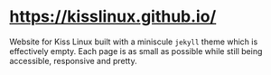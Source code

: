 # https://kisslinux.github.io/

Website for Kiss Linux built with a miniscule `jekyll` theme which is effectively empty. Each page is as small as possible while still being accessible, responsive and pretty.
